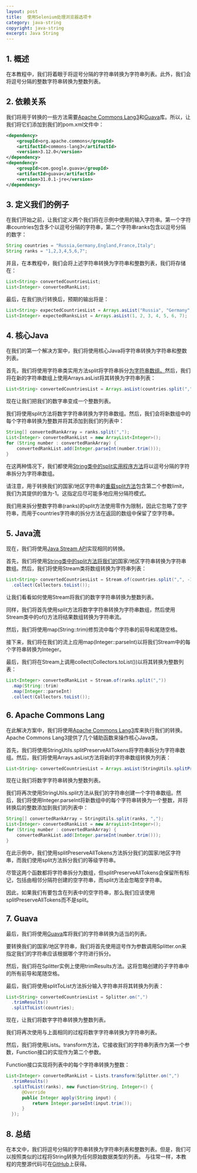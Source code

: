 ```yaml
---
layout: post
title:  使用Selenium处理浏览器选项卡
category: java-string
copyright: java-string
excerpt: Java String
---
```


## 1. 概述

在本教程中，我们将着眼于将逗号分隔的字符串转换为字符串列表。此外，我们会将逗号分隔的整数字符串转换为整数列表。

## 2. 依赖关系

我们将用于转换的一些方法需要[Apache Commons Lang3](https://search.maven.org/search?q=g:org.apache.commonsANDa:commons-lang3)和[Guava](https://search.maven.org/search?q=a:guavaANDg:com.google.guava)库。所以，让我们将它们添加到我们的pom.xml文件中：

```xml
<dependency>
    <groupId>org.apache.commons</groupId>
    <artifactId>commons-lang3</artifactId>
    <version>3.12.0</version>
</dependency>
<dependency>
    <groupId>com.google.guava</groupId>
    <artifactId>guava</artifactId>
    <version>31.0.1-jre</version>
</dependency>
```

## 3. 定义我们的例子

在我们开始之前，让我们定义两个我们将在示例中使用的输入字符串。第一个字符串countries包含多个以逗号分隔的字符串，第二个字符串ranks包含以逗号分隔的数字：

```java
String countries = "Russia,Germany,England,France,Italy";
String ranks = "1,2,3,4,5,6,7";
```

并且，在本教程中，我们会将上述字符串转换为字符串和整数列表，我们将存储在：

```java
List<String> convertedCountriesList;
List<Integer> convertedRankList;
```

最后，在我们执行转换后，预期的输出将是：

```java
List<String> expectedCountriesList = Arrays.asList("Russia", "Germany", "England", "France", "Italy");
List<Integer> expectedRanksList = Arrays.asList(1, 2, 3, 4, 5, 6, 7);
```

## 4. 核心Java

在我们的第一个解决方案中，我们将使用核心Java将字符串转换为字符串和整数列表。

首先，我们将使用字符串类实用方法split将字符串拆分[为字符串数组。](https://www.tuyucheng.com/java-split-string)然后，我们将在新的字符串数组上使用Arrays.asList将其转换为字符串列表：

```java
List<String> convertedCountriesList = Arrays.asList(countries.split(",", -1));
```

现在让我们把我们的数字串变成一个整数列表。

我们将使用split方法将数字字符串转换为字符串数组。然后，我们会将新数组中的每个字符串转换为整数并将其添加到我们的列表中：

```java
String[] convertedRankArray = ranks.split(",");
List<Integer> convertedRankList = new ArrayList<Integer>();
for (String number : convertedRankArray) {
    convertedRankList.add(Integer.parseInt(number.trim()));
}
```

在这两种情况下，我们都使用[String](https://www.tuyucheng.com/string/split)[类中的](https://www.tuyucheng.com/string/split)[split实用程序方法](https://www.tuyucheng.com/string/split)将以逗号分隔的字符串拆分为字符串数组。

请注意，用于转换我们的国家/地区字符串的[重载split方法](https://www.tuyucheng.com/string/split)包含第二个参数limit，我们为其提供的值为-1。这指定应尽可能多地应用分隔符模式。

我们用来拆分整数字符串(ranks)的split方法使用零作为限制，因此它忽略了空字符串，而用于countries字符串的拆分方法在返回的数组中保留了空字符串。

## 5. Java流

现在，我们将使用[Java Stream API](https://www.tuyucheng.com/java-streams)实现相同的转换。

首先，我们将使用[String](https://www.tuyucheng.com/string/split)[类中的](https://www.tuyucheng.com/string/split)[split](https://www.tuyucheng.com/string/split)[方法将我们的](https://www.tuyucheng.com/string/split)国家/地区字符串转换为字符串数组。然后，我们将使用Stream类将数组转换为字符串列表：

```java
List<String> convertedCountriesList = Stream.of(countries.split(",", -1))
  .collect(Collectors.toList());
```

让我们看看如何使用Stream将我们的数字字符串转换为整数列表。

同样，我们将首先使用split方法将数字字符串转换为字符串数组，然后使用Stream类中的of()方法将结果数组转换为字符串流。

然后，我们将使用map(String::trim)修剪流中每个字符串的前导和尾随空格。

接下来，我们将在我们的流上应用map(Integer::parseInt)以将我们Stream中的每个字符串转换为Integer。

最后，我们将在Stream上调用collect(Collectors.toList())以将其转换为整数列表：

```java
List<Integer> convertedRankList = Stream.of(ranks.split(","))
  .map(String::trim)
  .map(Integer::parseInt)
  .collect(Collectors.toList());
```

## 6. Apache Commons Lang

在此解决方案中，我们将使用[Apache Commons Lang3](https://www.tuyucheng.com/java-commons-lang-3)库来执行我们的转换。Apache Commons Lang3提供了几个辅助函数来操作核心Java类。

首先，我们将使用StringUtils.splitPreserveAllTokens将字符串拆分为字符串数组。然后，我们将使用Arrays.asList方法将新的字符串数组转换为列表：

```java
List<String> convertedCountriesList = Arrays.asList(StringUtils.splitPreserveAllTokens(countries, ","));
```

现在让我们将数字字符串转换为整数列表。

我们将再次使用StringUtils.split方法从我们的字符串创建一个字符串数组。然后，我们将使用Integer.parseInt将新数组中的每个字符串转换为一个整数，并将转换后的整数添加到我们的列表中：

```java
String[] convertedRankArray = StringUtils.split(ranks, ",");
List<Integer> convertedRankList = new ArrayList<Integer>();
for (String number : convertedRankArray) {
    convertedRankList.add(Integer.parseInt(number.trim()));
}

```

在此示例中，我们使用splitPreserveAllTokens方法拆分我们的国家/地区字符串，而我们使用split方法拆分我们的等级字符串。

尽管这两个函数都将字符串拆分为数组，但splitPreserveAllTokens会保留所有标记，包括由相邻分隔符创建的空字符串，而split方法会忽略空字符串。

因此，如果我们有要包含在列表中的空字符串，那么我们应该使用splitPreserveAllTokens而不是split。

## 7. Guava

最后，我们将使用[Guava](https://www.tuyucheng.com/category/guava/)库将我们的字符串转换为适当的列表。

要转换我们的国家/地区字符串，我们将首先使用逗号作为参数调用Splitter.on来指定我们的字符串应该根据哪个字符进行拆分。

然后，我们将在Splitter实例上使用trimResults方法。这将忽略创建的子字符串中的所有前导和尾随空格。

最后，我们将使用splitToList方法拆分输入字符串并将其转换为列表：

```java
List<String> convertedCountriesList = Splitter.on(",")
  .trimResults()
  .splitToList(countries);
```

现在，让我们将数字字符串转换为整数列表。

我们将再次使用与上面相同的过程将数字字符串转换为字符串列表。

然后，我们将使用Lists。transform方法，它接收我们的字符串列表作为第一个参数，Function接口的实现作为第二个参数。

Function接口实现将列表中的每个字符串转换为整数：

```java
List<Integer> convertedRankList = Lists.transform(Splitter.on(",")
  .trimResults()
  .splitToList(ranks), new Function<String, Integer>() {
      @Override
      public Integer apply(String input) {
          return Integer.parseInt(input.trim());
      }
  });

```

## 8. 总结

在本文中，我们将逗号分隔的字符串转换为字符串列表和整数列表。但是，我们可以按照类似的过程将String转换为任何原始数据类型的列表。
与往常一样，本教程的完整源代码可在[GitHub](https://github.com/tu-yucheng/taketoday-tutorial4j/tree/master/java-core-modules/java-string-algorithms-1)上获得。

